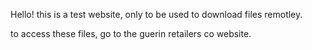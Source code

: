 Hello! this is a test website, only to be used to download files remotley. 

to access these files, go to the guerin retailers co website.

